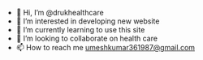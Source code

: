 - 👋 Hi, I’m @drukhealthcare
- 👀 I’m interested in developing new website
- 🌱 I’m currently learning to use this site 
- 💞️ I’m looking to collaborate on health care 
- 📫 How to reach me umeshkumar361987@gmail.com 

<!---
drukhealthcare/drukhealthcare is a ✨ special ✨ repository because its `README.md` (this file) appears on your GitHub profile.
You can click the Preview link to take a look at your changes.
--->
